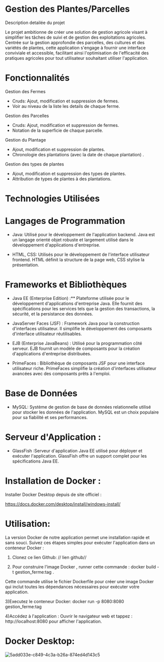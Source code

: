 # Gestion des Plantes/Parcelles

Description detailée du projet

Le projet ambitionne de créer une solution de gestion agricole visant à simplifier les tâches de suivi et de gestion des exploitations agricoles. Centrée sur la gestion approfondie des parcelles, des cultures et des variétés de plantes, cette application s'engage à fournir une interface conviviale et accessible, facilitant ainsi l'optimisation de l'efficacité des pratiques agricoles pour tout utilisateur souhaitant utiliser l'application.


# Fonctionnalités

Gestion des Fermes

 - Cruds: Ajout, modification et suppression de fermes.
 - Voir au niveau de la liste les details de chaque ferme.

Gestion des Parcelles

 - Cruds: Ajout, modification et suppression de fermes.
 - Notation de la superficie de chaque parcelle.

Gestion du Plantage

 - Ajout, modification et suppression de plantes.
 - Chronologie des plantations (avec la date de chaque plantation) .

Gestion des types de plantes

 - Ajout, modification et suppression des types de plantes.
 - Attribution de types de plantes à des plantations.



# Technologies Utilisées

# Langages de Programmation

- Java: Utilisé pour le développement de l'application backend. Java est un langage orienté objet robuste et largement utilisé dans le développement d'applications d'entreprise.

- HTML, CSS: Utilisés pour le développement de l'interface utilisateur frontend. HTML définit la structure de la page web, CSS stylise la présentation.

# Frameworks et Bibliothèques

 - Java EE (Enterprise Edition) :** Plateforme utilisée pour le développement d'applications d'entreprise Java. Elle fournit des spécifications pour les services tels que la gestion des transactions, la sécurité, et la persistance des données.

 - JavaServer Faces (JSF) : Framework Java pour la construction d'interfaces utilisateur. Il simplifie le développement des composants d'interface utilisateur réutilisables.

 - EJB (Enterprise JavaBeans) : Utilisé pour la programmation côté serveur. EJB fournit un modèle de composants pour la création d'applications d'entreprise distribuées.

 - PrimeFaces : Bibliothèque de composants JSF pour une interface utilisateur riche. PrimeFaces simplifie la création d'interfaces utilisateur avancées avec des composants prêts à l'emploi.

# Base de Données

 - MySQL: Système de gestion de base de données relationnelle utilisé pour stocker les données de l'application. MySQL est un choix populaire pour sa fiabilité et ses performances.

# Serveur d'Application : 

 - GlassFish :Serveur d'application Java EE utilisé pour déployer et exécuter l'application. GlassFish offre un support complet pour les spécifications Java EE.


# Installation de Docker :
Installer Docker Desktop depuis de site officiel : 

https://docs.docker.com/desktop/install/windows-install/

# Utilisation:

La version Docker de notre application permet une installation rapide et sans souci. Suivez ces étapes simples pour exécuter l'application dans un conteneur Docker :

 1) Clonez ce lien Github: 
// lien github//

 2) Pour construire l'image Docker , runner cette commande :
docker build -t gestion_ferme:tag .

Cette commande utilise le fichier Dockerfile pour créer une image Docker qui inclut toutes les dépendances nécessaires pour exécuter votre application.

 3)Executez le conteneur Docker:
docker run -p 8080:8080 gestion_ferme:tag

 4)Accédez à l'application :
Ouvrir le navigateur web et tappez : http://localhost:8080 pour afficher l'application.




# Docker Desktop:
![5add033e-c849-4c3a-b26a-874ed4d143c5](https://github.com/Samia-Kouame/projet-Gestion-des-fermes/assets/147660832/a9abbee3-d880-4a7a-9c64-a846949fa460)



